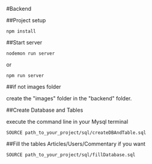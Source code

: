 #Backend

##Project setup

```
npm install
```

##Start server

```
nodemon run server
```

or

```
npm run server
```

##if not images folder

create the "images" folder in the "backend" folder.

##Create Database and Tables

execute the command line in your Mysql terminal

```
SOURCE path_to_your_project/sql/createDBAndTable.sql
```

##Fill the tables Articles/Users/Commentary if you want

```
SOURCE path_to_your_project/sql/fillDatabase.sql
```


